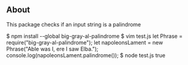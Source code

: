 About
-----------
This package checks if an input string is a palindrome

$ npm install --global big-gray-al-palindrome
$ vim test.js
let Phrase = require("big-gray-al-palindrome");
let napoleonsLament = new Phrase("Able was I, ere I saw Elba.");
console.log(napoleonsLament.palindrome());
$ node test.js
true